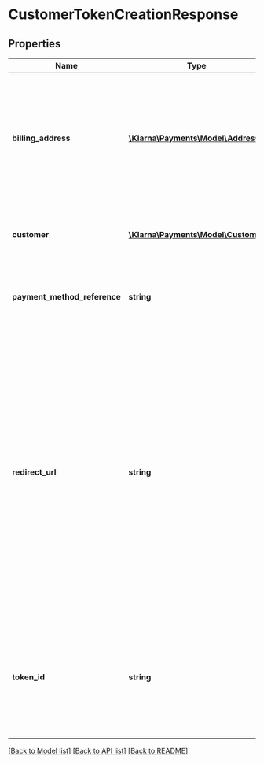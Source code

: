 # CustomerTokenCreationResponse

## Properties
Name | Type | Description | Notes
------------ | ------------- | ------------- | -------------
**billing_address** | [**\Klarna\Payments\Model\Address**](Address.md) | Provide the billing address of the customer, if you have collected already. If not, then Klarna will collect the details inside the iFrame before authorization. | [optional] 
**customer** | [**\Klarna\Payments\Model\Customer**](Customer.md) | Object to provide the details of the customer making the payment. | [optional] 
**payment_method_reference** | **string** | Used to connect customers with payment method when it is present. | [optional] 
**redirect_url** | **string** | URL to redirect the customer to after placing the order. This is a Klarna URL where Klarna will place a cookie in the customer’s browser (if redirected) and redirect the customer back to the confirmation URL provided by the merchant. This is not a mandatory step but a recommended one to improve the returning customer’s experience. | 
**token_id** | **string** | Generated customer token. This token will be used to create a new order for the subscription using the Create a New order using token API. | 

[[Back to Model list]](../README.md#documentation-for-models) [[Back to API list]](../README.md#documentation-for-api-endpoints) [[Back to README]](../README.md)


